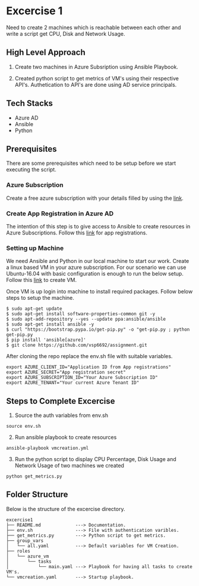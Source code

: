 # Excercise 1

Need to create 2 machines which is reachable between each other and write a script get CPU, Disk and Network Usage.

## High Level Approach

1. Create two machines in Azure Subsription using Ansible Playbook.

2. Created python script to get metrics of VM's using their respective API's. Authetication to API's are done using AD service principals.

## Tech Stacks

* Azure AD
* Ansible
* Python

## Prerequisites

There are some prerequisites which need to be setup before we start executing the script.

### Azure Subscription

Create a free azure subscription with your details filled by using the [link](https://azure.microsoft.com/en-in/account/).

### Create App Registration in Azure AD 

The intention of this step is to give access to Ansible to create resources in Azure Subscriptions. Follow this [link](https://docs.microsoft.com/en-us/azure/active-directory/develop/howto-create-service-principal-portal) for app registrations.

### Setting up Machine

We need Ansible and Python in our local machine to start our work. Create a linux based VM in your azure subscription. For our scenario we can use Ubuntu-16.04 with basic configuration is enough to run the below setup. Follow this [link](https://docs.microsoft.com/en-us/azure/virtual-machines/linux/quick-create-portal) to create VM.

Once VM is up login into machine to install required packages. Follow below steps to setup the machine.

```
$ sudo apt-get update
$ sudo apt-get install software-properties-common git -y 
$ sudo apt-add-repository --yes --update ppa:ansible/ansible
$ sudo apt-get install ansible -y
$ curl "https://bootstrap.pypa.io/get-pip.py" -o "get-pip.py ; python get-pip.py
$ pip install 'ansible[azure]'
$ git clone https://github.com/vsp6692/assignment.git
```

After cloning the repo replace the env.sh file with suitable variables.

```
export AZURE_CLIENT_ID="Application ID from App registrations"
export AZURE_SECRET="App registration secret"
export AZURE_SUBSCRIPTION_ID="Your Azure Subscription ID"
export AZURE_TENANT="Your current Azure Tenant ID"
```

## Steps to Complete Excercise

1. Source the auth variables from env.sh

```
source env.sh
```

2. Run ansible playbook to create resources

```
ansible-playbook vmcreation.yml
```

3. Run the python script to display CPU Percentage, Disk Usage and Network Usage of two machines we created

```
python get_metrics.py
```

## Folder Structure

Below is the structure of the excercise directory.

```
excercise1
├── README.md             ---> Documentation.
├── env.sh                ---> File with authentication varibles.
├── get_metrics.py        ---> Python script to get metrics.
├── group_vars          
│   └── all.yaml          ---> Default variables for VM Creation.
├── roles
│   └── azure_vm
│       └── tasks
│           └── main.yaml ---> Playbook for having all tasks to create VM's.
└── vmcreation.yaml       ---> Startup playbook.
```